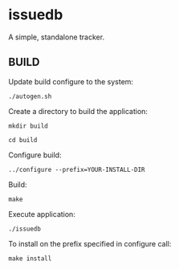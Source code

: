 # issuedb

A simple, standalone tracker.

## BUILD ##

Update build configure to the system:

`./autogen.sh`

Create a directory to build the application:

`mkdir build`

`cd build`

Configure build:

`../configure --prefix=YOUR-INSTALL-DIR`

Build:

`make`

Execute application:

`./issuedb`

To install on the prefix specified in configure call:

`make install`
